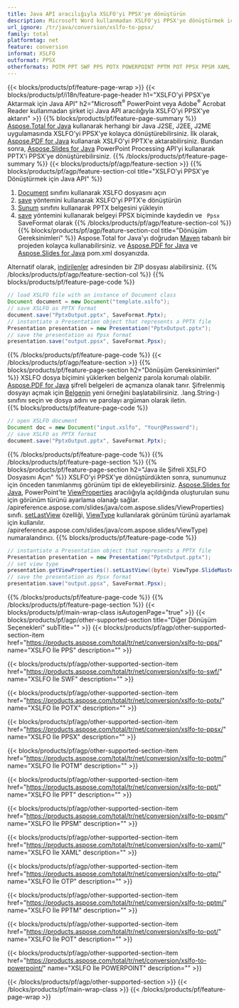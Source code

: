 ```yaml
---
title: Java API aracılığıyla XSLFO'yi PPSX'ye dönüştürün
description: Microsoft Word kullanmadan XSLFO'yi PPSX'ye dönüştürmek için Java API
url_ignore: /tr/java/conversion/xslfo-to-ppsx/
family: total
platformtag: net
feature: conversion
informat: XSLFO
outformat: PPSX
otherformats: POTM PPT SWF PPS POTX POWERPOINT PPTM POT PPSX PPSM XAML OTP
---
```

{{< blocks/products/pf/feature-page-wrap >}}
{{< blocks/products/pf/i18n/feature-page-header h1="XSLFO'yi PPSX'ye Aktarmak için Java API" h2="Microsoft<sup>&reg;</sup> PowerPoint veya Adobe<sup>&reg;</sup> Acrobat Reader kullanmadan şirket içi Java API aracılığıyla XSLFO'yi PPSX'ye aktarın" >}}
{{% blocks/products/pf/feature-page-summary %}}
[Aspose.Total for Java](https://products.aspose.com/total/java/) kullanarak herhangi bir Java J2SE, J2EE, J2ME uygulamasında XSLFO'yi PPSX'ye kolayca dönüştürebilirsiniz. İlk olarak, [Aspose.PDF for Java](https://products.aspose.com/pdf/java/) kullanarak XSLFO'yi PPTX'e aktarabilirsiniz. Bundan sonra, [Aspose.Slides for Java](https://products.aspose.com/slides/java/) PowerPoint Processing API'yi kullanarak PPTX'i PPSX'ye dönüştürebilirsiniz.
{{% /blocks/products/pf/feature-page-summary  %}}
{{< blocks/products/pf/agp/feature-section >}}
{{% blocks/products/pf/agp/feature-section-col title="XSLFO'yi PPSX'ye Dönüştürmek için Java API" %}}
1. [Document](https://reference.aspose.com/pdf/java/com.aspose.pdf/Document) sınıfını kullanarak XSLFO dosyasını açın
2. [save](https://reference.aspose.com/pdf/java/com.aspose.pdf/Document#save-java.lang.String-int-) yöntemini kullanarak XSLFO'yi PPTX'e dönüştürün
3. [Sunum](https://reference.aspose.com/slides/java/com.aspose.slides/Presentation) sınıfını kullanarak PPTX belgesini yükleyin
4. [save](https://reference.aspose.com/slides/java/com.aspose.slides/Presentation#save-java.lang.String-int-) yöntemini kullanarak belgeyi PPSX biçiminde kaydedin ve ` Ppsx` SaveFormat olarak
{{% /blocks/products/pf/agp/feature-section-col %}}
{{% blocks/products/pf/agp/feature-section-col title="Dönüşüm Gereksinimleri" %}}
Aspose.Total for Java'yı doğrudan [Maven](https://repository.aspose.com/webapp/#/artifacts/browse/tree/General/repo/com/aspose/aspose-total) tabanlı bir projeden kolayca kullanabilirsiniz. ve [Aspose.PDF for Java](https://docs.aspose.com/pdf/java/installation/) ve [Aspose.Slides for Java](https://docs.aspose.com/slides/java/installation/) pom.xml dosyanızda.

Alternatif olarak, [indirilenler](https://releases.aspose.com/total/java) adresinden bir ZIP dosyası alabilirsiniz.
{{% /blocks/products/pf/agp/feature-section-col %}}
{{% blocks/products/pf/feature-page-code %}}

```java
// load XSLFO file with an instance of Document class
Document document = new Document("template.xslfo");
// save XSLFO as PPTX format 
document.save("PptxOutput.pptx", SaveFormat.Pptx); 
// instantiate a Presentation object that represents a PPTX file
Presentation presentation = new Presentation("PptxOutput.pptx");
// save the presentation as Ppsx format
presentation.save("output.ppsx", SaveFormat.Ppsx);   
```

{{% /blocks/products/pf/feature-page-code %}}
{{< /blocks/products/pf/agp/feature-section >}}
{{% blocks/products/pf/feature-page-section  h2="Dönüşüm Gereksinimleri" %}}
XSLFO dosya biçimini yüklerken belgeniz parola korumalı olabilir. [Aspose.PDF for Java](https://products.aspose.com/pdf/java/) şifreli belgeleri de açmanıza olanak tanır. Şifrelenmiş dosyayı açmak için [Belgenin](https://reference.aspose.com/pdf/java/com.aspose.pdf/Document#Document-java.lang.String-java) yeni örneğini başlatabilirsiniz. .lang.String-) sınıfını seçin ve dosya adını ve parolayı argüman olarak iletin.  
{{% blocks/products/pf/feature-page-code %}}

```java
// open XSLFO document
Document doc = new Document("input.xslfo", "Your@Password");
// save XSLFO as PPTX format 
document.save("PptxOutput.pptx", SaveFormat.Pptx); 

```

{{% /blocks/products/pf/feature-page-code  %}}
{{% /blocks/products/pf/feature-page-section %}}
{{% blocks/products/pf/feature-page-section  h2="Java ile Şifreli XSLFO Dosyasını Açın" %}}
XSLFO'yi PPSX'ye dönüştürdükten sonra, sunumunuz için önceden tanımlanmış görünüm tipi de ekleyebilirsiniz. [Aspose.Slides for Java](https://products.aspose.com/slides/java/), PowerPoint'te [ViewProperties](https:/) aracılığıyla açıldığında oluşturulan sunu için görünüm türünü ayarlama olanağı sağlar. /apireference.aspose.com/slides/java/com.aspose.slides/ViewProperties) sınıfı. [setLastView](https://reference.aspose.com/slides/java/com.aspose.slides/ViewProperties#setLastView-int-) özelliği, [ViewType](https:/) kullanılarak görünüm türünü ayarlamak için kullanılır. /apireference.aspose.com/slides/java/com.aspose.slides/ViewType) numaralandırıcı. 
{{% blocks/products/pf/feature-page-code %}}

```java
// instantiate a Presentation object that represents a PPTX file
Presentation presentation = new Presentation("PptxOutput.pptx");
// set view type
presentation.getViewProperties().setLastView((byte) ViewType.SlideMasterView);
// save the presentation as Ppsx format
presentation.save("output.ppsx", SaveFormat.Ppsx);    
```

{{% /blocks/products/pf/feature-page-code  %}}
{{% /blocks/products/pf/feature-page-section %}}
{{< blocks/products/pf/main-wrap-class isAutogenPage="true" >}}
{{< blocks/products/pf/agp/other-supported-section title="Diğer Dönüşüm Seçenekleri" subTitle="" >}}
{{< blocks/products/pf/agp/other-supported-section-item href="https://products.aspose.com/total/tr/net/conversion/xslfo-to-pps/" name="XSLFO İle PPS" description="" >}}

{{< blocks/products/pf/agp/other-supported-section-item href="https://products.aspose.com/total/tr/net/conversion/xslfo-to-swf/" name="XSLFO İle SWF" description="" >}}

{{< blocks/products/pf/agp/other-supported-section-item href="https://products.aspose.com/total/tr/net/conversion/xslfo-to-potx/" name="XSLFO İle POTX" description="" >}}

{{< blocks/products/pf/agp/other-supported-section-item href="https://products.aspose.com/total/tr/net/conversion/xslfo-to-ppsx/" name="XSLFO İle PPSX" description="" >}}

{{< blocks/products/pf/agp/other-supported-section-item href="https://products.aspose.com/total/tr/net/conversion/xslfo-to-potm/" name="XSLFO İle POTM" description="" >}}

{{< blocks/products/pf/agp/other-supported-section-item href="https://products.aspose.com/total/tr/net/conversion/xslfo-to-ppt/" name="XSLFO İle PPT" description="" >}}

{{< blocks/products/pf/agp/other-supported-section-item href="https://products.aspose.com/total/tr/net/conversion/xslfo-to-ppsm/" name="XSLFO İle PPSM" description="" >}}

{{< blocks/products/pf/agp/other-supported-section-item href="https://products.aspose.com/total/tr/net/conversion/xslfo-to-xaml/" name="XSLFO İle XAML" description="" >}}

{{< blocks/products/pf/agp/other-supported-section-item href="https://products.aspose.com/total/tr/net/conversion/xslfo-to-otp/" name="XSLFO İle OTP" description="" >}}

{{< blocks/products/pf/agp/other-supported-section-item href="https://products.aspose.com/total/tr/net/conversion/xslfo-to-pptm/" name="XSLFO İle PPTM" description="" >}}

{{< blocks/products/pf/agp/other-supported-section-item href="https://products.aspose.com/total/tr/net/conversion/xslfo-to-pot/" name="XSLFO İle POT" description="" >}}

{{< blocks/products/pf/agp/other-supported-section-item href="https://products.aspose.com/total/tr/net/conversion/xslfo-to-powerpoint/" name="XSLFO İle POWERPOINT" description="" >}}


{{< /blocks/products/pf/agp/other-supported-section >}}
{{< /blocks/products/pf/main-wrap-class >}}
{{< /blocks/products/pf/feature-page-wrap >}}